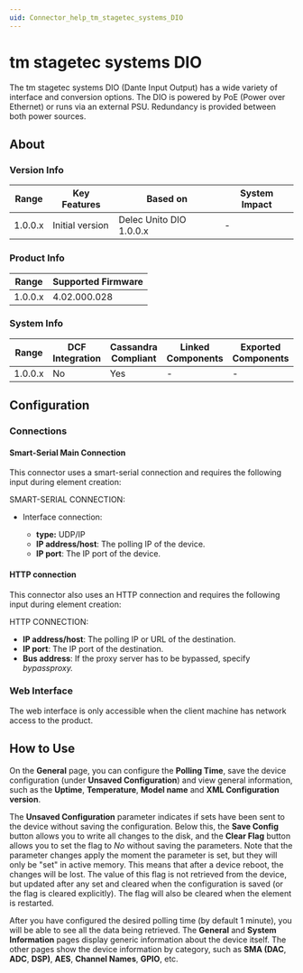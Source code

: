 ```yaml
---
uid: Connector_help_tm_stagetec_systems_DIO
---
```


# tm stagetec systems DIO

The tm stagetec systems DIO (Dante Input Output) has a wide variety of interface and conversion options. The DIO is powered by PoE (Power over Ethernet) or runs via an external PSU. Redundancy is provided between both power sources.

## About

### Version Info

| **Range** | **Key Features** | **Based on**            | **System Impact** |
|-----------|------------------|-------------------------|-------------------|
| 1.0.0.x   | Initial version  | Delec Unito DIO 1.0.0.x | -                 |

### Product Info

| Range     | Supported Firmware     |
|-----------|------------------------|
| 1.0.0.x   | 4.02.000.028           |

### System Info

| Range     | DCF Integration     | Cassandra Compliant     | Linked Components     | Exported Components     |
|-----------|---------------------|-------------------------|-----------------------|-------------------------|
| 1.0.0.x   | No                  | Yes                     | -                     | -                       |

## Configuration

### Connections

#### Smart-Serial Main Connection

This connector uses a smart-serial connection and requires the following input during element creation:

SMART-SERIAL CONNECTION:

- Interface connection:

  - **type:** UDP/IP
  - **IP address/host**: The polling IP of the device.
  - **IP port**: The IP port of the device.

#### HTTP connection

This connector also uses an HTTP connection and requires the following input during element creation:

HTTP CONNECTION:

- **IP address/host**: The polling IP or URL of the destination.
- **IP port**: The IP port of the destination.
- **Bus address**: If the proxy server has to be bypassed, specify *bypassproxy.*

### Web Interface

The web interface is only accessible when the client machine has network access to the product.

## How to Use

On the **General** page, you can configure the **Polling Time**, save the device configuration (under **Unsaved Configuration**) and view general information, such as the **Uptime**, **Temperature**, **Model name** and **XML Configuration version**.

The **Unsaved Configuration** parameter indicates if sets have been sent to the device without saving the configuration. Below this, the **Save Config** button allows you to write all changes to the disk, and the **Clear Flag** button allows you to set the flag to *No* without saving the parameters. Note that the parameter changes apply the moment the parameter is set, but they will only be "set" in active memory. This means that after a device reboot, the changes will be lost. The value of this flag is not retrieved from the device, but updated after any set and cleared when the configuration is saved (or the flag is cleared explicitly). The flag will also be cleared when the element is restarted.

After you have configured the desired polling time (by default 1 minute), you will be able to see all the data being retrieved. The **General** and **System Information** pages display generic information about the device itself. The other pages show the device information by category, such as **SMA (DAC**, **ADC**, **DSP)**, **AES**, **Channel Names**, **GPIO**, etc.
